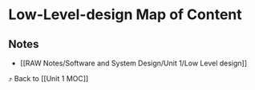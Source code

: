 # Low-Level-design Map of Content


## Notes
- [[RAW Notes/Software and System Design/Unit 1/Low Level design]]

⤴️ Back to [[Unit 1 MOC]]